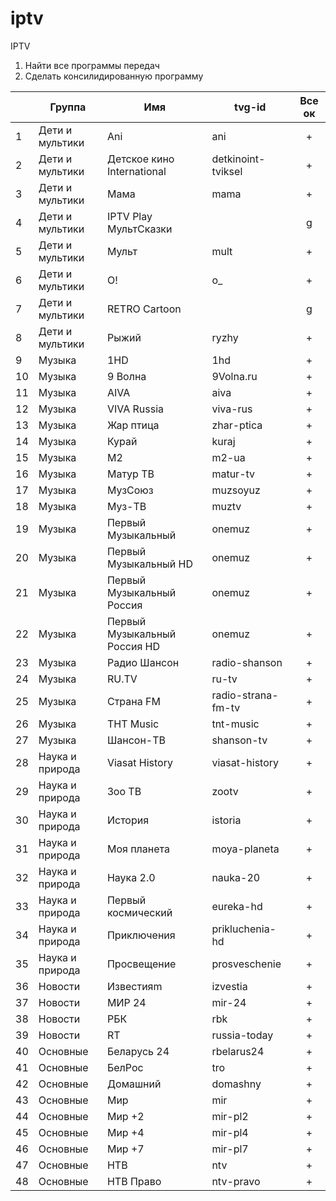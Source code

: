 # iptv
IPTV

1) Найти все программы передач
2) Сделать консилидированную программу

|    | Группа          | Имя                          | tvg-id             | Все ок |
|----|-----------------|------------------------------|--------------------|:------:|
| 1  | Дети и мультики | Ani                          | ani                |   +    |
| 2  | Дети и мультики | Детское кино International   | detkinoint-tviksel |   +    |
| 3  | Дети и мультики | Мама                         | mama               |   +    |
| 4  | Дети и мультики | IPTV Play МультСказки        |                    |   g    |
| 5  | Дети и мультики | Мульт                        | mult               |   +    |
| 6  | Дети и мультики | O!                           | o_                 |   +    |
| 7  | Дети и мультики | RETRO Cartoon                |                    |   g    |
| 8  | Дети и мультики | Рыжий                        | ryzhy              |   +    |
| 9  | Музыка          | 1HD                          | 1hd                |   +    |
| 10 | Музыка          | 9 Волна                      | 9Volna.ru          |   +    |
| 11 | Музыка          | AIVA                         | aiva               |   +    |
| 12 | Музыка          | VIVA Russia                  | viva-rus           |   +    |
| 13 | Музыка          | Жар птица                    | zhar-ptica         |   +    |
| 14 | Музыка          | Курай                        | kuraj              |   +    |
| 15 | Музыка          | M2                           | m2-ua              |   +    |
| 16 | Музыка          | Матур ТВ                     | matur-tv           |   +    |
| 17 | Музыка          | МузCоюз                      | muzsoyuz           |   +    |
| 18 | Музыка          | Муз-ТВ                       | muztv              |   +    |
| 19 | Музыка          | Первый Музыкальный           | onemuz             |   +    |
| 20 | Музыка          | Первый Музыкальный HD        | onemuz             |   +    |
| 21 | Музыка          | Первый Музыкальный Россия    | onemuz             |   +    |
| 22 | Музыка          | Первый Музыкальный Россия HD | onemuz             |   +    |
| 23 | Музыка          | Радио Шансон                 | radio-shanson      |   +    |
| 24 | Музыка          | RU.TV                        | ru-tv              |   +    |
| 25 | Музыка          | Страна FM                    | radio-strana-fm-tv |   +    |
| 26 | Музыка          | ТНТ Music                    | tnt-music          |   +    |
| 27 | Музыка          | Шансон-ТВ                    | shanson-tv         |   +    |
| 28 | Наука и природа | Viasat History               | viasat-history     |   +    |
| 29 | Наука и природа | Зоо ТВ                       | zootv              |   +    |
| 30 | Наука и природа | История                      | istoria            |   +    |
| 31 | Наука и природа | Моя планета                  | moya-planeta       |   +    |
| 32 | Наука и природа | Наука 2.0                    | nauka-20           |   +    |
| 33 | Наука и природа | Первый космический           | eureka-hd          |   +    |
| 34 | Наука и природа | Приключения                  | prikluchenia-hd    |   +    |
| 35 | Наука и природа | Просвещение                  | prosveschenie      |   +    |
| 36 | Новости         | Известияm                    | izvestia           |   +    |
| 37 | Новости         | МИР 24                       | mir-24             |   +    |
| 38 | Новости         | РБК                          | rbk                |   +    |
| 39 | Новости         | RT                           | russia-today       |   +    |
| 40 | Основные        | Беларусь 24                  | rbelarus24         |   +    |
| 41 | Основные        | БелРос                       | tro                |   +    |
| 42 | Основные        | Домашний                     | domashny           |   +    |
| 43 | Основные        | Мир                          | mir                |   +    |
| 44 | Основные        | Мир +2                       | mir-pl2            |   +    |
| 45 | Основные        | Мир +4                       | mir-pl4            |   +    |
| 46 | Основные        | Мир +7                       | mir-pl7            |   +    |
| 47 | Основные        | НТВ                          | ntv                |   +    |
| 48 | Основные        | НТВ Право                    | ntv-pravo          |   +    |
